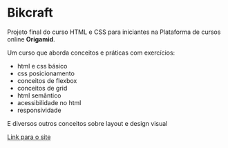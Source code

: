 <h1>Bikcraft</h1>

<p>Projeto final do curso HTML e CSS para iniciantes na Plataforma de cursos online <strong>Origamid</strong>.</p>

<p>Um curso que aborda conceitos e práticas com exercícios:</p> 
<ul>
  <li>html e css básico</li>
  <li>css posicionamento</li>
  <li>conceitos de flexbox</li>
  <li>conceitos de grid</li>
  <li>html semântico</li>
  <li>acessibilidade no html</li>
  <li>responsividade</li>  
</ul>

<p>E diversos outros conceitos sobre layout e design visual</p>


<a href="https://wanderson648.github.io/bikcraft/">Link para o site</a>
